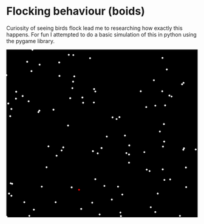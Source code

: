 # Flocking behaviour (boids)
Curiosity of seeing birds flock lead me to researching how exactly this happens. For fun I attempted to do a basic simulation of this in python using the pygame library.

![](animated-flocking.gif)
